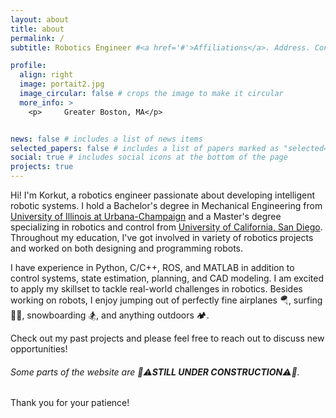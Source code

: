 ```yaml
---
layout: about
title: about
permalink: /
subtitle: Robotics Engineer #<a href='#'>Affiliations</a>. Address. Contacts. Moto. Etc.

profile:
  align: right
  image: portait2.jpg
  image_circular: false # crops the image to make it circular
  more_info: >
    <p>     Greater Boston, MA</p>


news: false # includes a list of news items
selected_papers: false # includes a list of papers marked as "selected={true}"
social: true # includes social icons at the bottom of the page
projects: true
---
```


Hi! I'm Korkut, a robotics engineer passionate about developing intelligent robotic systems. I hold a Bachelor's degree in Mechanical Engineering from [University of Illinois at Urbana-Champaign](https://illinois.edu/) and a Master's degree specializing in robotics and control from [University of California, San Diego](https://ucsd.edu/). Throughout my education, I've got involved in variety of robotics projects and worked on both designing and programming robots. 

I have experience in Python, C/C++, ROS, and MATLAB in addition to control systems, state estimation, planning, and CAD modeling. I am excited to apply my skillset to tackle real-world challenges in robotics. Besides working on robots, I enjoy jumping out of perfectly fine airplanes 🪂, surfing 🏄‍♂️, snowboarding  🏂, and anything outdoors 🏕️. 

Check out my past projects and please feel free to reach out to discuss new opportunities!



###### Some parts of the website are 🚧⚠️**STILL UNDER CONSTRUCTION**⚠️🚧. 

Thank you for your patience!

<!-- Write your biography here. Tell the world about yourself. Link to your favorite [subreddit](http://reddit.com). You can put a picture in, too. The code is already in, just name your picture `prof_pic.jpg` and put it in the `img/` folder.

Put your address / P.O. box / other info right below your picture. You can also disable any of these elements by editing `profile` property of the YAML header of your `_pages/about.md`. Edit `_bibliography/papers.bib` and Jekyll will render your [publications page](/al-folio/publications/) automatically.

Link to your social media connections, too. This theme is set up to use [Font Awesome icons](https://fontawesome.com/) and [Academicons](https://jpswalsh.github.io/academicons/), like the ones below. Add your Facebook, Twitter, LinkedIn, Google Scholar, or just disable all of them. -->

